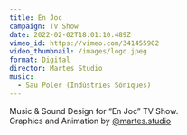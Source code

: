 ```yaml
---
title: En Joc
campaign: TV Show
date: 2022-02-02T18:01:10.489Z
vimeo_id: https://vimeo.com/341455902
video_thumbnail: /images/logo.jpeg
format: Digital
director: Martes Studio
music:
  - Sau Poler (Indústries Sòniques)
---
```

Music & Sound Design for “En Joc” TV Show.\
Graphics and Animation by [@martes.studio](https://www.instagram.com/martes.studio/)